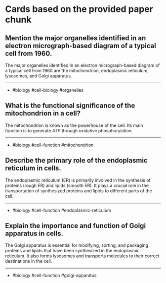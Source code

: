 # Cards based on the provided paper chunk

## Mention the major organelles identified in an electron micrograph-based diagram of a typical cell from 1960.

The major organelles identified in an electron micrograph-based diagram of a typical cell from 1960 are the mitochondrion, endoplasmic reticulum, lysosomes, and Golgi apparatus.

---

- #biology #cell-biology #organelles

## What is the functional significance of the mitochondrion in a cell? 

The mitochondrion is known as the powerhouse of the cell. Its main function is to generate ATP through oxidative phosphorylation.

---

- #biology #cell-function #mitochondrion

## Describe the primary role of the endoplasmic reticulum in cells.

The endoplasmic reticulum (ER) is primarily involved in the synthesis of proteins (rough ER) and lipids (smooth ER). It plays a crucial role in the transportation of synthesized proteins and lipids to different parts of the cell.

---

- #biology #cell-function #endoplasmic-reticulum

## Explain the importance and function of Golgi apparatus in cells.

The Golgi apparatus is essential for modifying, sorting, and packaging proteins and lipids that have been synthesized in the endoplasmic reticulum. It also forms lysosomes and transports molecules to their correct destinations in the cell.

---

- #biology #cell-function #golgi-apparatus